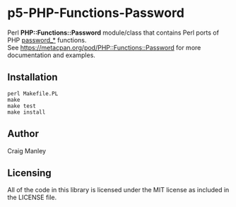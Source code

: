 # p5-PHP-Functions-Password
Perl **PHP::Functions::Password** module/class that contains Perl ports of PHP [password_*](https://www.php.net/manual/en/ref.password.php) functions.\
See https://metacpan.org/pod/PHP::Functions::Password for more documentation and examples.

Installation
------------
```
perl Makefile.PL
make
make test
make install
```
Author
------
Craig Manley 

Licensing
---------
All of the code in this library is licensed under the MIT license as included in the LICENSE file.
